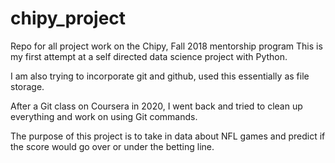 # chipy_project
Repo for all project work on the Chipy, Fall 2018 mentorship program
This is my first attempt at a self directed data science project with Python.

I am also trying to incorporate git and github, used this essentially as file storage.

After a Git class on Coursera in 2020, I went back and tried to clean up everything and work on using Git commands.

The purpose of this project is to take in data about NFL games and predict if the score would go over or under the betting line. 
